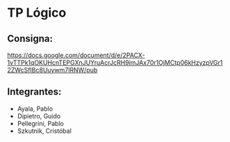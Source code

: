 # TP Lógico

## Consigna:
https://docs.google.com/document/d/e/2PACX-1vTTPk1qOKUHcnTEPGXnJUYruAcrJcRH9imJAx70r1OjMCtp06kHzyzpVGr12ZWcSfIBc8Uuywm7lRNW/pub

## Integrantes:

* Ayala, Pablo
* Dipietro, Guido
* Pellegrini, Pablo
* Szkutnik, Cristóbal
